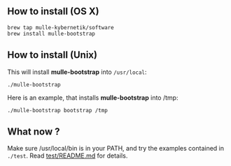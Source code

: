 ## How to install (OS X)

```console
brew tap mulle-kybernetik/software
brew install mulle-bootstrap
```

## How to install (Unix)

This will install **mulle-bootstrap** into `/usr/local`:

```console
./mulle-bootstrap
```

Here is an example, that installs **mulle-bootstrap** into /tmp:

```console
./mulle-bootstrap bootstrap /tmp
```


## What now ?

Make sure /usr/local/bin is in your PATH, and try the examples contained in
`./test`. Read [test/README.md]() for details.